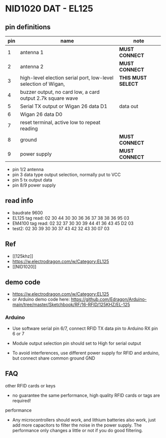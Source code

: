 

# NID1020 DAT - EL125



## pin definitions 

| pin | name                                                           | note                 |
| --- | -------------------------------------------------------------- | -------------------- |
| 1   | antenna 1                                                      | **MUST CONNECT**     |
| 2   | antenna 2                                                      | **MUST CONNECT**     |
| 3   | high-level election serial port, low-level selection of Wigan, | **THIS MUST SELECT** |
| 4   | buzzer output, no card low, a card output 2.7k square wave     |                      |
| 5   | Serial TX output or Wigan 26 data D1                           | data out             |
| 6   | Wigan 26 data D0                                               |                      |
| 7   | reset terminal, active low to repeat reading                   |                      |
| 8   | ground                                                         | **MUST CONNECT**     |
| 9   | power supply                                                   | **MUST CONNECT**     |


- pin 1/2 antenna 
- pin 3 data type output selection, normally put to VCC
- pin 5 tx output data
- pin 8/9 power supply 



## read info 

- baudrate 9600
- EL125 tag read:  02 30 44 30 30 36 36 37 38 38 36 95 03 
- EM4100 tag read: 02 32 37 30 30 39 44 41 36 43 45 D2 03 
- test2:           02 30 39 30 30 37 43 42 32 43 30 07 03 


## Ref 

- [[125khz]]
- https://w.electrodragon.com/w/Category:EL125
- [[NID1020]]


## demo code 

- https://w.electrodragon.com/w/Category:EL125
- or Arduino demo code here: https://github.com/Edragon/Arduino-main/tree/master/Sketchbook/RF/16-RFID/125KHZ/EL-125

### Arduino
* Use software serial pin 6/7, connect RFID TX data pin to Arduino RX pin 6 or 7
* Module output selection pin should set to High for serial output

* To avoid interferences, use different power supply for RFID and arduino, but connect share common ground GND



## FAQ 

other RFID cards or keys 
- no guarantee the same performance, high quality RFID cards or tags are required!

performance
- Any microcontrollers should work, and lithium batteries also work, just add more capacitors to filter the noise in the power supply. The performance only changes a little or not if you do good filtering.

